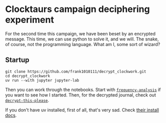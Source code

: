 # Clocktaurs campaign deciphering experiment

For the second time this campaign, we have been beset by an encrypted message. This time, we can use python to solve it, and we will. The snake, of course, not the programming language. What am I, some sort of wizard?

## Startup

```
git clone https://github.com/frank1010111/decrypt_clockwork.git
cd decrypt_clockwork
uv run --with jupyter jupyter-lab
```

Then you can work through the notebooks. Start with [`frequency-analysis`](https://github.com/frank1010111/decrypt_clockwork/blob/main/frequency-analyis.ipynb) if you want to see how I started. Then, for the decrypted journal, check out [`decrypt-this-please`]([decrypt-this-please.ipynb](https://github.com/frank1010111/decrypt_clockwork/blob/main/decrypt-this-please.ipynb)).

If you don't have uv installed, first of all, that's very sad. Check [their install docs](https://docs.astral.sh/uv/getting-started/installation/).
